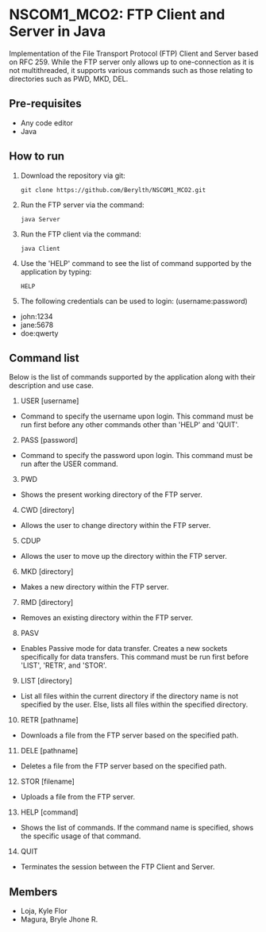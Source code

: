 # NSCOM1_MCO2: FTP Client and Server in Java 
Implementation of the File Transport Protocol (FTP) Client and Server based on RFC 259. While the FTP server only allows up to one-connection as it is not multithreaded, it supports various commands such as those relating to directories such as PWD, MKD, DEL. 

## Pre-requisites
- Any code editor
- Java

## How to run
1) Download the repository via git:  
    ```
    git clone https://github.com/Berylth/NSCOM1_MCO2.git
    ```

2) Run the FTP server via the command:
    ```
    java Server
    ```

3) Run the FTP client via the command:
    ```
    java Client
    ```

4) Use the 'HELP' command to see the list of command supported by the application by typing:
    ```
    HELP
    ```

5) The following credentials can be used to login: (username:password)
- john:1234 
- jane:5678
- doe:qwerty
  
## Command list
Below is the list of commands supported by the application along with their description and use case.

1) USER [username]
  - Command to specify the username upon login. This command must be run first before any other commands other than 'HELP' and 'QUIT'.
2) PASS [password]
  - Command to specify the password upon login. This command must be run after the USER command.
3) PWD
  - Shows the present working directory of the FTP server.
4) CWD [directory]
  - Allows the user to change directory within the FTP server.
5) CDUP
  - Allows the user to move up the directory within the FTP server.
6) MKD [directory]
  - Makes a new directory within the FTP server.
7) RMD [directory]
  - Removes an existing directory within the FTP server.
8) PASV
  - Enables Passive mode for data transfer. Creates a new sockets specifically for data transfers. This command must be run first before 'LIST', 'RETR', and 'STOR'.
9) LIST [directory]
  - List all files within the current directory if the directory name is not specified by the user. Else, lists all files within the specified directory.
10) RETR [pathname]
  - Downloads a file from the FTP server based on the specified path.
11) DELE [pathname]
  - Deletes a file from the FTP server based on the specified path.
12) STOR [filename]
  - Uploads a file from the FTP server.
13) HELP [command]
  - Shows the list of commands. If the command name is specified, shows the specific usage of that command.
14) QUIT
  - Terminates the session between the FTP Client and Server.
  
## Members
- Loja, Kyle Flor
- Magura, Bryle Jhone R.
